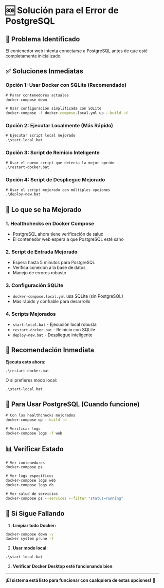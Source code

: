 # 🆘 Solución para el Error de PostgreSQL

## 🚨 Problema Identificado
El contenedor web intenta conectarse a PostgreSQL antes de que esté completamente inicializado.

## ✅ Soluciones Inmediatas

### Opción 1: Usar Docker con SQLite (Recomendado)
```cmd
# Parar contenedores actuales
docker-compose down

# Usar configuración simplificada con SQLite
docker-compose -f docker-compose.local.yml up --build -d
```

### Opción 2: Ejecutar Localmente (Más Rápido)
```cmd
# Ejecutar script local mejorado
.\start-local.bat
```

### Opción 3: Script de Reinicio Inteligente
```cmd
# Usar el nuevo script que detecta la mejor opción
.\restart-docker.bat
```

### Opción 4: Script de Despliegue Mejorado
```cmd
# Usar el script mejorado con múltiples opciones
.\deploy-new.bat
```

## 🔧 Lo que se ha Mejorado

### 1. **Healthchecks en Docker Compose**
- PostgreSQL ahora tiene verificación de salud
- El contenedor web espera a que PostgreSQL esté sano

### 2. **Script de Entrada Mejorado**
- Espera hasta 5 minutos para PostgreSQL
- Verifica conexión a la base de datos
- Manejo de errores robusto

### 3. **Configuración SQLite**
- `docker-compose.local.yml` usa SQLite (sin PostgreSQL)
- Más rápido y confiable para desarrollo

### 4. **Scripts Mejorados**
- `start-local.bat` - Ejecución local robusta
- `restart-docker.bat` - Reinicio con SQLite
- `deploy-new.bat` - Despliegue inteligente

## 🚀 Recomendación Inmediata

**Ejecuta esto ahora:**
```cmd
.\restart-docker.bat
```

O si prefieres modo local:
```cmd
.\start-local.bat
```

## 🐳 Para Usar PostgreSQL (Cuando funcione)

```cmd
# Con los healthchecks mejorados
docker-compose up --build -d

# Verificar logs
docker-compose logs -f web
```

## 📊 Verificar Estado

```cmd
# Ver contenedores
docker-compose ps

# Ver logs específicos
docker-compose logs web
docker-compose logs db

# Ver salud de servicios
docker-compose ps --services --filter "status=running"
```

## 🔄 Si Sigue Fallando

1. **Limpiar todo Docker:**
```cmd
docker-compose down -v
docker system prune -f
```

2. **Usar modo local:**
```cmd
.\start-local.bat
```

3. **Verificar Docker Desktop esté funcionando bien**

---

**¡El sistema está listo para funcionar con cualquiera de estas opciones!** 🎉
